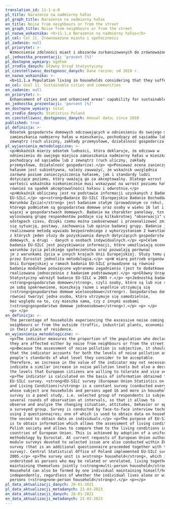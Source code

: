 ```yaml
---
translation_id: 11-1-a-0
pl_title: Narażenie na nadmierny hałas
pl_graph_title: Narażenie na nadmierny hałas
en_title: Noise from neighbours or from the street
en_graph_title: Noise from neighbours or from the street
pl_nazwa_wskaznika: <b>11.1.a Narażenie na nadmierny hałas</b>
pl_cel: Cel 11. Zrównoważone miasta i społeczności
pl_zadanie: null
pl_priorytet: >-
  Wzmocnienie zdolności miast i obszarów zurbanizowanych do zrównoważonego rozwoju i tworzenia miejsc pracy oraz poprawy jakości życia mieszkańców poprzez uwzględnienie w planach zagospodarowania w miastach konieczności zwiększenia obszarów zieleni i wodnych, korytarzy wentylacyjnych
pl_jednostka_prezentacji: 'procent [%]'
pl_dostepne_wymiary: ogółem
pl_zrodlo_danych: Główny Urząd Statystyczny
pl_czestotliwosc_dostępnosc_danych: Dane roczne; od 2010 r.
en_nazwa_wskaznika: >-
  <b>11.1.a Population living in households considering that they suffer from noise</b>
en_cel: Goal 11. Sustainable cities and communities
en_zadanie: null
en_priorytet: >-
  Enhancement of cities and urbanised areas' capability for sustainable development and workplace creation as well as improvement of quality of life of their inhabitants by taking into account the need to increase green areas, water areas and ventilation corridors in urban development plans
en_jednostka_prezentacji: 'percent [%]'
en_dostepne_wymiary: total
en_zrodlo_danych: Statistics Poland
en_czestotliwosc_dostępnosc_danych: Annual data; since 2010
published: true
pl_definicja: >-
  Odsetek gospodarstw domowych odczuwających w odniesieniu do swojego miejsca
  zamieszkania nadmierny hałas w mieszkaniu, pochodzący od sąsiadów lub z
  zewnątrz (ruch uliczny, zakłady przemysłowe, działalność gospodarcza).
pl_wyjasnienia_metodologiczne: >-
  <p>Wskaźnik mierzy odsetek ludności, która deklaruje, że odczuwa w
  odniesieniu do swojego miejsca zamieszkania nadmierny hałas w mieszkaniu,
  pochodzący od sąsiadów lub z zewnątrz (ruch uliczny, zakłady
  przemysłowe, działalność gospodarcza).</p> <p>Ponieważ ocena zanieczyszczenia
  hałasem jest subiektywna, należy zauważyć, że wskaźnik uwzględnia
  zarówno poziom zanieczyszczenia hałasem, jak i standardy ludzi
  dotyczące poziomu, który uważają go za akceptowalny. Dlatego wzrost
  wartości wskaźnika niekoniecznie musi wskazywać na wzrost poziomu hałasu, ale
  również na spadek akceptowalności hałasu i odwrotnie.</p>
  <p>Wskaźnik obliczany jest na podstawie informacji uzyskanych z Badania
  EU-SILC.</p> <p><strong>Badanie EU-SILC (Europejskie Badanie Dochodów i
  Warunków Życia)</strong> jest badaniem stałym (prowadzonym co roku),
  którego podmiotem są gospodarstwa domowe oraz osoby w wieku 16 lat i
  więcej w gospodarstwach domowych. Badanie ma charakter panelowy, tzn.
  wylosowaną grupę respondentów poddaje się kilkukrotnej "obserwacji" w
  odstępach czasu, dzięki czemu można zaobserwować i przeanalizować zmieniającą
  się sytuację, postawy, zachowania lub opinie badanej grupy. Badanie jest
  realizowane metodą wywiadu bezpośredniego z wykorzystaniem 2 kwestionariuszy;
  z których jeden służy do pozyskiwania danych dotyczących gospodarstw
  domowych, a drugi - danych o osobach indywidualnych.</p> <p>Celem
  badania EU-SILC jest pozyskiwanie informacji, które umożliwiają ocenę
  warunków życia polskiego społeczeństwa oraz pozwalają porównać
  je z warunkami życia w innych krajach Unii Europejskiej. Służy temu przyjęta
  przez Eurostat jednolita metodologia.</p> <p>W miarę potrzeb organów
  Unii Europejskiej w ramach badania EU-SILC prowadzone są również
  badania modułowe poświęcone wybranemu zagadnieniu (jest to dodatkowa ankieta
  realizowana jednocześnie z badaniem podstawowym).</p> <p>Główny Urząd
  Statystyczny wdrożył badanie EU-SILC w 2005 r.</p> <p>Jednostką badania jest
  <strong>gospodarstwo domowe</strong>, czyli osoby, które są lub nie są
  ze sobą spokrewnione, mieszkają razem i wspólnie utrzymują się
  (<strong>gospodarstwo domowe wieloosobowe</strong>). Gospodarstwo domowe może
  również tworzyć jedna osoba, która utrzymuje się samodzielnie,
  bez względu na to, czy mieszka sama, czy z innymi osobami
  (<strong>gospodarstwo domowe jednoosobowe</strong>).</p> <p> </p>
  <p> </p>
en_definicja: >-
  The percentage of households experiencing the excessive noise coming from
  neighbours or from the outside (traffic, industrial plants, economic activity)
  in their place of residence.
en_wyjasnienia_metodologiczne: >-
  <p>The indicator measures the proportion of the population who declare that
  they are affected either by noise from neighbours or from the street.</p>
  <p>Because the assessment of noise pollution is subjective, it should be noted
  that the indicator accounts for both the levels of noise pollution as well as
  people's standards of what level they consider to be acceptable.
  Therefore, an increase in the value of the indicator may not necessarily
  indicate a similar increase in noise pollution levels but also a decrease of
  the levels that European citizens are willing to tolerate and vice versa.</p>
  <p>The indicator is calculated on the basis of information obtained from the
  EU-SILC survey. <strong>EU-SILC survey (European Union Statistics on Income
  and Living Conditions)</strong> is a constant survey (conducted every year)
  whose subject are households and persons aged 16 and more in households. The
  survey is a panel study, i.e. selected group of respondents is subject to
  several rounds of observation at intervals, so that it allows to
  observe and analyze the changing situation, attitudes, behavior or opinions of
  a surveyed group. Survey is conducted by face-to-face interview technique
  using 2 questionnaires; one of which is used to obtain data on households, and
  the second to obtain data on individuals.</p> <p>The purpose of EU-SILC survey
  is to obtain information which allows the assessment of living conditions of
  Polish society and allows to compare them to the living conditions in other
  countries of European Union. This is achieved by adoption of a uniform
  methodology by Eurostat. At current requests of European Union authorities,
  module surveys devoted to selected issue are also conducted within EU-SILC
  survey (that is an additional questionnaire proceeded together with the basic
  survey). Central Statistical Office of Poland implemented EU-SILC survey in
  2005.</p> <p>The survey unit is a<strong> household</strong>, which is
  understood as persons who may be related or unrelated, living together and
  maintaining themselves jointly (<strong>multi-person household</strong>).
  Household can also be formed by one individual maintaining himself/herself
  independently, regardless of whether the individual lives alone or with other
  persons (<strong>one-person household</strong>).</p> <p></p>
pl_data_aktualizacji_danych: 28-01-2021
pl_data_aktualizacji_metadanych: 21-03-2023
en_data_aktualizacji_danych: 28-01-2021
en_data_aktualizacji_metadanych: 21-03-2023
---
```

